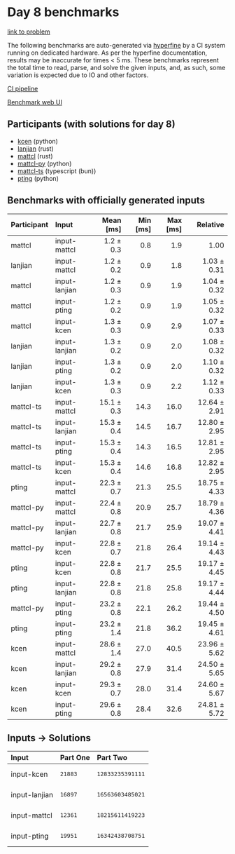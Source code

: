 # Day 8 benchmarks

[link to problem](https://adventofcode.com/2023/day/8)

The following benchmarks are auto-generated via
[hyperfine](https://github.com/sharkdp/hyperfine) by a CI system running on
dedicated hardware. As per the hyperfine documentation, results may be
inaccurate for times < 5 ms. These benchmarks represent the total time to read,
parse, and solve the given inputs, and, as such, some variation is expected due
to IO and other factors.

[CI pipeline](http://ci.papercode.net:8080/teams/main/pipelines/aoc2023)

[Benchmark web UI](https://aoc.ancalagon.black)


## Participants (with solutions for day 8)

- [kcen](https://github.com/kcen/aoc2023) (python)
- [lanjian](https://github.com/lanjian/aoc-2023) (rust)
- [mattcl](https://github.com/mattcl/aoc2023) (rust)
- [mattcl-py](https://github.com/mattcl/aoc2023-py) (python)
- [mattcl-ts](https://github.com/mattcl/aoc2023-js) (typescript (bun))
- [pting](https://github.com/pting/aoc2023) (python)


## Benchmarks with officially generated inputs

| Participant | Input | Mean [ms] | Min [ms] | Max [ms] | Relative |
|:---|:---|---:|---:|---:|---:|
| mattcl | input-mattcl | 1.2 ± 0.3 | 0.8 | 1.9 | 1.00 |
| lanjian | input-mattcl | 1.2 ± 0.2 | 0.9 | 1.8 | 1.03 ± 0.31 |
| mattcl | input-lanjian | 1.2 ± 0.3 | 0.9 | 1.9 | 1.04 ± 0.32 |
| mattcl | input-pting | 1.2 ± 0.2 | 0.9 | 1.9 | 1.05 ± 0.32 |
| mattcl | input-kcen | 1.3 ± 0.3 | 0.9 | 2.9 | 1.07 ± 0.33 |
| lanjian | input-lanjian | 1.3 ± 0.2 | 0.9 | 2.0 | 1.08 ± 0.32 |
| lanjian | input-pting | 1.3 ± 0.2 | 0.9 | 2.0 | 1.10 ± 0.32 |
| lanjian | input-kcen | 1.3 ± 0.3 | 0.9 | 2.2 | 1.12 ± 0.33 |
| mattcl-ts | input-mattcl | 15.1 ± 0.3 | 14.3 | 16.0 | 12.64 ± 2.91 |
| mattcl-ts | input-lanjian | 15.3 ± 0.4 | 14.5 | 16.7 | 12.80 ± 2.95 |
| mattcl-ts | input-pting | 15.3 ± 0.4 | 14.3 | 16.5 | 12.81 ± 2.95 |
| mattcl-ts | input-kcen | 15.3 ± 0.4 | 14.6 | 16.8 | 12.82 ± 2.95 |
| pting | input-mattcl | 22.3 ± 0.7 | 21.3 | 25.5 | 18.75 ± 4.33 |
| mattcl-py | input-mattcl | 22.4 ± 0.8 | 20.9 | 25.7 | 18.79 ± 4.36 |
| mattcl-py | input-lanjian | 22.7 ± 0.8 | 21.7 | 25.9 | 19.07 ± 4.41 |
| mattcl-py | input-kcen | 22.8 ± 0.7 | 21.8 | 26.4 | 19.14 ± 4.43 |
| pting | input-kcen | 22.8 ± 0.8 | 21.7 | 25.5 | 19.17 ± 4.45 |
| pting | input-lanjian | 22.8 ± 0.8 | 21.8 | 25.8 | 19.17 ± 4.44 |
| mattcl-py | input-pting | 23.2 ± 0.8 | 22.1 | 26.2 | 19.44 ± 4.50 |
| pting | input-pting | 23.2 ± 1.4 | 21.8 | 36.2 | 19.45 ± 4.61 |
| kcen | input-mattcl | 28.6 ± 1.4 | 27.0 | 40.5 | 23.96 ± 5.62 |
| kcen | input-lanjian | 29.2 ± 0.8 | 27.9 | 31.4 | 24.50 ± 5.65 |
| kcen | input-kcen | 29.3 ± 0.7 | 28.0 | 31.4 | 24.60 ± 5.67 |
| kcen | input-pting | 29.6 ± 0.8 | 28.4 | 32.6 | 24.81 ± 5.72 |


## Inputs -> Solutions

| Input | Part One | Part Two |
|:---|:---|:---|
|input-kcen|<pre>21883</pre>|<pre>12833235391111</pre>|
|input-lanjian|<pre>16897</pre>|<pre>16563603485021</pre>|
|input-mattcl|<pre>12361</pre>|<pre>18215611419223</pre>|
|input-pting|<pre>19951</pre>|<pre>16342438708751</pre>|